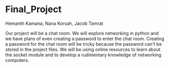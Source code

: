 # Final_Project
 Hemanth Kamana, Nana Korsah, Jacob Tamrat

Our project will be a chat room. We will explore networking in python and we have plans of even creating a password to enter the chat room. Creating a password for the chat room will be tricky because the password can't be stored in the project files. We will be using online resources to learn about the socket module and to develop a rudimentary knowledge of networking computers.  
